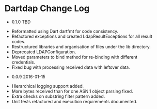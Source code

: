 # Dartdap Change Log

* 0.1.0 TBD

- Reformatted using Dart dartfmt for code consistency.
- Refactored exceptions and created LdapResultExceptions for all result codes.
- Restructured libraries and organisation of files under the lib directory.
- Deprecated LDAPConfiguration.
- Moved parameters to bind method for re-binding with different credentials.
- Fixed bug with processing received data with leftover data.

* 0.0.9 2016-01-15

- Hierarchical logging support added.
- More bytes received than for one ASN.1 object parsing fixed.
- Extra checks on substring filter pattern added.
- Unit tests refactored and execution requirements documented.

